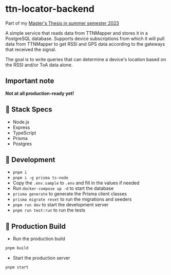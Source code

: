 # ttn-locator-backend

Part of my [Master's Thesis in summer semester 2023](https://github.com/Bassadin/Master-Thesis-INM)

A simple service that reads data from TTNMapper and stores it in a PostgreSQL database.
Supports device subscriptions from which it will pull data from TTNMapper to get RSSI and GPS data according to the gateways that received the signal.

The goal is to write queries that can determine a device's location based on the RSSI and/or ToA data alone.

## Important note

**Not at all production-ready yet!**

## 🍔 Stack Specs

-   Node.js
-   Express
-   TypeScript
-   Prisma
-   Postgres

## 🧬 Development

-   `pnpm i`
-   `pnpm i -g prisma ts-node`
-   Copy the `.env.sample` to `.env` and fill in the values if needed
-   Run `docker-compose up -d` to start the database
-   `prisma generate` to generate the Prisma client classes
-   `prisma migrate reset` to run the migrations and seeders
-   `pnpm run dev` to start the development server
-   `pnpm run test:run` to run the tests

## 🚀 Production Build

-   Run the production build

```bash
pnpm build
```

-   Start the production server

```bash
pnpm start
```
